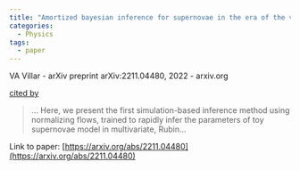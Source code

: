 ```yaml
---
title: "Amortized bayesian inference for supernovae in the era of the vera rubin observatory using normalizing flows"
categories:
  - Physics
tags:
  - paper
---
```

VA Villar - arXiv preprint arXiv:2211.04480, 2022 - arxiv.org

[cited by](https://scholar.google.com/scholar?cites=17210040949417357460&as_sdt=5,44&sciodt=0,44&hl=en&num=20)

>… Here, we present the first simulation-based inference method using normalizing flows, trained to rapidly infer the parameters of toy supernovae model in multivariate, Rubin…

Link to paper: [https://arxiv.org/abs/2211.04480](https://arxiv.org/abs/2211.04480)
